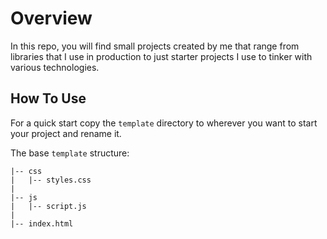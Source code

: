 # Overview
In this repo, you will find small projects created by me that range from libraries that I use in production to just starter projects I use to tinker with various technologies.

## How To Use
For a quick start copy the `template` directory to wherever you want to start your project and rename it.

The base `template` structure:

```
|-- css
|   |-- styles.css 
|
|-- js
|   |-- script.js
|
|-- index.html
```
